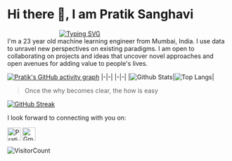 # Hi there 👋, I am Pratik Sanghavi

&nbsp;&nbsp;&nbsp;&nbsp;&nbsp;&nbsp;&nbsp;&nbsp;&nbsp;&nbsp;&nbsp;&nbsp;&nbsp;&nbsp;&nbsp;&nbsp;&nbsp;&nbsp;&nbsp;&nbsp;&nbsp;&nbsp;&nbsp;&nbsp;&nbsp;&nbsp;&nbsp;&nbsp;&nbsp;&nbsp;[![Typing SVG](https://readme-typing-svg.herokuapp.com?color=%236cc644&center=true&vCenter=true&lines=Machine+Learning+Engineer;Fiddler+%F0%9F%8E%BB;Storyteller%F0%9F%93%96)](https://git.io/typing-svg)
<br>
I'm a 23 year old machine learning engineer from Mumbai, India. I use data to unravel new perspectives on existing paradigms. I am open to collaborating on projects and ideas that uncover novel approaches and open avenues for adding value to people's lives. 
<!--  View my resume **[here](./My_Documents/Pratik_Sanghavi_Resume.pdf)**! -->
[![Pratik's GitHub activity graph](https://activity-graph.herokuapp.com/graph?username=PratikSangh&theme=xcode)](https://git.io/PratikSangh)
|-|-|
|-|-|
|![Github Stats](https://github-readme-stats.vercel.app/api?username=PratikSangh&count_private=true&show_icons=true&include_all_commits=true)|![Top Langs](https://github-readme-stats.vercel.app/api/top-langs/?username=PratikSangh&hide=TeX&layout=compact)|
> Once the why becomes clear, the how is easy<br>

[![GitHub Streak](https://github-readme-streak-stats.herokuapp.com/?user=PratikSangh)](https://github.com/DenverCoder1/github-readme-streak-stats)

I look forward to connecting with you on:<br>
<p align="left">
<a href="https://www.linkedin.com/in/pratik-sanghavi-62a571154" target="blank"><img align="center" src="https://raw.githubusercontent.com/BEPb/BEPb/master/assets/linkedin.svg" alt="PratikSangh" height="30" width="30" /></a>
<a href="mailto:sanghavipratikr@gmail.com" target="blank"><img align="center" src="https://raw.githubusercontent.com/BEPb/BEPb/master/assets/gmail.svg" alt="Gmail" height="30" width="30" /></a>
</p>

![VisitorCount](https://profile-counter.glitch.me/{PratikSangh}/count.svg)
